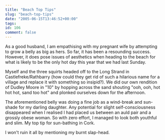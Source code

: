 ```yaml
---
title: "Beach Top Tips"
slug: "beach-top-tips"
date: "2005-06-15T13:46:52+00:00"
tags:
id: 106
comment: false
---
```


<div style="clear: both" />As a good husband, I am empathising with my pregnant wife by attempting to grow a belly as big as hers. So far, it has been a resounding success. However, it does pose issues of aesthetics when heading to the beach for what is likely to be the only hot day this year that we had last Sunday.

Myself and the three squirts headed off to the Long Strand in Castlefreke/Rathbarry (how could they get rid of such a hilarious name for a village and replace it with something so insipid?). We did our own rendition of Dudley Moore in "10" by hopping across the sand shouting "ooh, ooh, hot hot hot, sand too hot" and plonked ourselves down for the afternoon.

The aforementioned belly was doing a fine job as a wind-break and sun-shade for my darling daughter. Any potential for slight self-consciousness disappeared when I realised I had placed us between an auld pair and a grossly obese woman. So with zero effort, I managed to look both youthful and slim. My top tip for sun-bathing in Cork.

I won't ruin it all by mentioning my burnt slap-head.

<a rel="tag" href="http://technorati.com/tag/conoroneill" />
<div style="clear: both; padding-bottom: 0.25em" />
